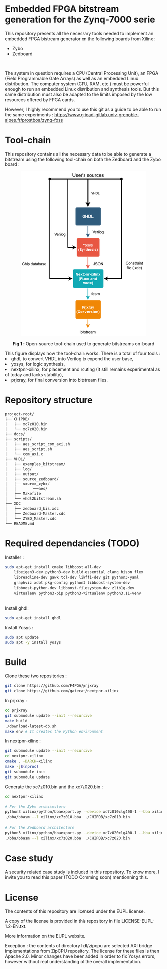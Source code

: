 # Embedded FPGA bitstream generation for the Zynq-7000 serie



This repository presents all the necessary tools needed to implement an embedded FPGA bistream generator on the following boards from Xilinx :
- Zybo 
- Zedboard 
<br>

<div>

The system in question requires a CPU (Central Processing Unit), an FPGA (Field Programmable Gate Arrays) as well as an embedded Linux distribution. The computer system (CPU, RAM, etc.) must be powerful enough to run an embedded Linux distribution and synthesis tools. But this same distribution must also be adapted to the limits imposed by the low resources offered by FPGA cards. 

</div>


However, I highly recommend you to use this git as a guide to be able to run the same experiments : https://www.gricad-gitlab.univ-grenoble-alpes.fr/prostboa/zynq-foss




# Tool-chain

This repository contains all the necessary data to be able to generate a bitstream using the following tool-chain on both the Zedboard and the Zybo board : 


<p align="center">
  <img src="img/tool-chain.png" width="400" alt="Fig 1">
</p>

<p align="center">
<b> Fig 1 : </b> Open-source tool-chain used to generate bitstreams on-board
</p>




<div>This figure displays how the tool-chain works. There is a total of four tools :</div>

<div>

<li> ghdl, to convert VHDL into Verilog to expend the user base,</li>

<li>yosys, for logic synthesis, </li>

<li>nextpnr-xilinx, for placement and routing (It still remains experimental as of today and lacks stability), </li>

<li>prjxray, for final conversion into bitstream files. </li>

</div>

# Repository structure

```plaintext
project-root/
├── CHIPDB/
│	├── xc7z010.bin
│	└── xc7z020.bin
├── docs/
├── scripts/
│	├── aes_script_com_axi.sh
│	├── aes_script.sh
│	└── com_axi.c
├── VHDL/
│   ├── exemples_bitstream/
│   ├── log/
│   ├── output/
│	├── source_zedboard/
│	├── source_zybo/
│	│		└──aes/
│	├── Makefile
│	└── vhdl2bitstream.sh
├── XDC
│	├── zedboard_bis.xdc
│	├── Zedboard-Master.xdc
│	└── ZYBO_Master.xdc
└── README.md
```


# Required dependancies (TODO)


Installer :
```bash
sudo apt-get install cmake libboost-all-dev 
	libeigen3-dev python3-dev build-essential clang bison flex 
	libreadline-dev gawk tcl-dev libffi-dev git python3-yaml 
	graphviz xdot pkg-config python3 libboost-system-dev 
	libboost-python-dev libboost-filesystem-dev zlib1g-dev 
	virtualenv python3-pip python3-virtualenv python3.11-venv 
	
```
Install ghdl:
```bash
sudo apt-get install ghdl 
```
Install Yosys :
```bash
sudo apt update
sudo apt -y install yosys
```



# Build

Clone these two repositories : 
```bash
git clone https://github.com/F4PGA/prjxray
git clone https://github.com/gatecat/nextpnr-xilinx
```

In prjxray  : 

```bash
cd prjxray
git submodule update --init --recursive 
make build
./download-latest-db.sh
make env # It creates the Python environment
```

In nextpnr-xilinx : 
```bash
git submodule update --init --recursive 
cd nextpnr-xilinx
cmake . -DARCH=xilinx
make -j$(nproc)
git submodule init
git submodule update
```

Generate the xc7z010.bin and the xc7z020.bin : 
```bash
cd nextpnr-xilinx

# For the Zybo architecture
python3 xilinx/python/bbaexport.py --device xc7z010clg400-1 --bba xilinx/xc7z010.bba
./bba/bbasm --l xilinx/xc7z010.bba ../CHIPDB/xc7z010.bin

# For the Zedboard architecture
python3 xilinx/python/bbaexport.py --device xc7z020clg400-1 --bba xilinx/xc7z020.bba
./bba/bbasm --l xilinx/xc7z020.bba ../CHIPDB/xc7z020.bin
```

# Case study

A security related case study is included in this repository. To know more, I invite you to read this paper (TODO Comming soon) mentionning this.

# License

The contents of this repository are licensed under the EUPL license.

A copy of the license is provided in this repository in file LICENSE-EUPL-1.2-EN.txt.

More information on the EUPL website.

Exception : the contents of directory hdl/zipcpu are selected AXI bridge implementations from ZipCPU repository.
The license for these files is then Apache 2.0.
Minor changes have been added in order to fix Yosys errors, however without real understanding of the overall implementation.